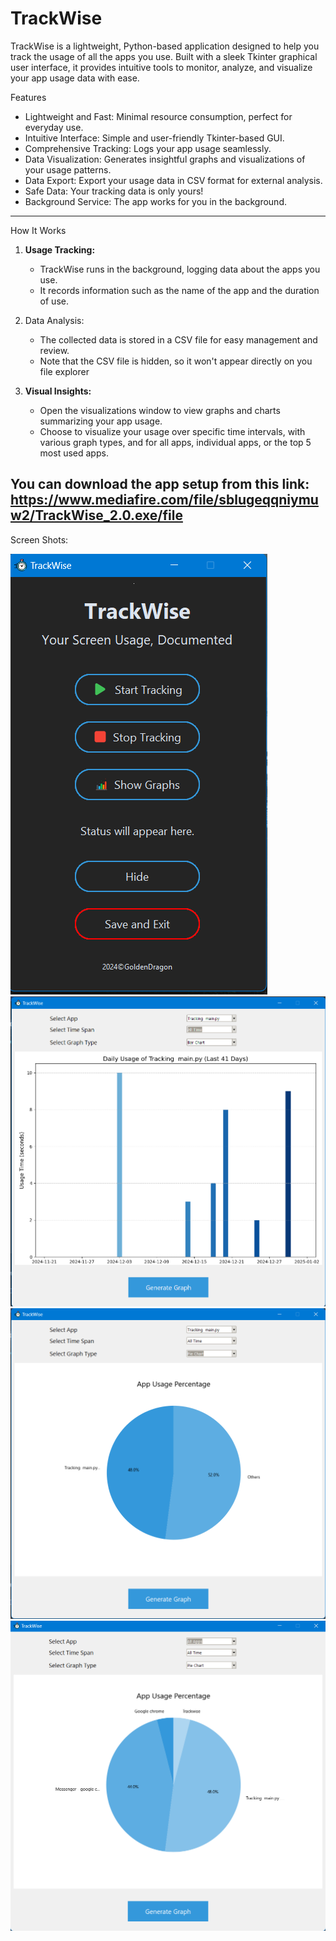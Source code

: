 # TrackWise

TrackWise is a lightweight, Python-based application designed to help you track the usage of all the apps you use. Built with a sleek Tkinter graphical user interface, it provides intuitive tools to monitor, analyze, and visualize your app usage data with ease. 

 Features

- Lightweight and Fast: Minimal resource consumption, perfect for everyday use.
- Intuitive Interface: Simple and user-friendly Tkinter-based GUI.
- Comprehensive Tracking: Logs your app usage seamlessly.
- Data Visualization: Generates insightful graphs and visualizations of your usage patterns.
- Data Export: Export your usage data in CSV format for external analysis.
- Safe Data: Your tracking data is only yours!
- Background Service: The app works for you in the background.
---

 How It Works

1. **Usage Tracking:**
   - TrackWise runs in the background, logging data about the apps you use.
   - It records information such as the name of the app and the duration of use.

2. Data Analysis:
   - The collected data is stored in a CSV file for easy management and review.
   - Note that the CSV file is hidden, so it won't appear directly on you file explorer

3. **Visual Insights:**
   - Open the visualizations window to view graphs and charts summarizing your app usage. 
   - Choose to visualize your usage over specific time intervals, with various graph types, and for all apps, individual apps, or the top 5 most used apps.
  
  
 You can download the app setup from this link:
https://www.mediafire.com/file/sblugeqqniymuw2/TrackWise_2.0.exe/file
---

 Screen Shots:
 
![main app screen shot](./Screen%20Shots/main%20app%20screen%20shot.png)
![main app screen shot](./Screen%20Shots/graphs%201.png)
![main app screen shot](./Screen%20Shots/graphs%202.png)
![main app screen shot](./Screen%20Shots/graphs%203.png)
